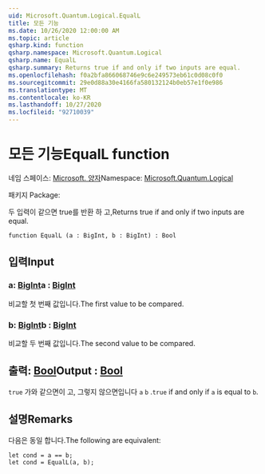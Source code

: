 ```yaml
---
uid: Microsoft.Quantum.Logical.EqualL
title: 모든 기능
ms.date: 10/26/2020 12:00:00 AM
ms.topic: article
qsharp.kind: function
qsharp.namespace: Microsoft.Quantum.Logical
qsharp.name: EqualL
qsharp.summary: Returns true if and only if two inputs are equal.
ms.openlocfilehash: f0a2bfa866068746e9c6e249573eb61c0d08c0f0
ms.sourcegitcommit: 29e0d88a30e4166fa580132124b0eb57e1f0e986
ms.translationtype: MT
ms.contentlocale: ko-KR
ms.lasthandoff: 10/27/2020
ms.locfileid: "92710039"
---
```

# <a name="equall-function"></a><span data-ttu-id="41a11-102">모든 기능</span><span class="sxs-lookup"><span data-stu-id="41a11-102">EqualL function</span></span>

<span data-ttu-id="41a11-103">네임 스페이스: [Microsoft. 양자](xref:Microsoft.Quantum.Logical)</span><span class="sxs-lookup"><span data-stu-id="41a11-103">Namespace: [Microsoft.Quantum.Logical](xref:Microsoft.Quantum.Logical)</span></span>

<span data-ttu-id="41a11-104">패키지 [](https://nuget.org/packages/)</span><span class="sxs-lookup"><span data-stu-id="41a11-104">Package: [](https://nuget.org/packages/)</span></span>


<span data-ttu-id="41a11-105">두 입력이 같으면 true를 반환 하 고,</span><span class="sxs-lookup"><span data-stu-id="41a11-105">Returns true if and only if two inputs are equal.</span></span>

```qsharp
function EqualL (a : BigInt, b : BigInt) : Bool
```


## <a name="input"></a><span data-ttu-id="41a11-106">입력</span><span class="sxs-lookup"><span data-stu-id="41a11-106">Input</span></span>

### <a name="a--bigint"></a><span data-ttu-id="41a11-107">a: [BigInt](xref:microsoft.quantum.lang-ref.bigint)</span><span class="sxs-lookup"><span data-stu-id="41a11-107">a : [BigInt](xref:microsoft.quantum.lang-ref.bigint)</span></span>

<span data-ttu-id="41a11-108">비교할 첫 번째 값입니다.</span><span class="sxs-lookup"><span data-stu-id="41a11-108">The first value to be compared.</span></span>


### <a name="b--bigint"></a><span data-ttu-id="41a11-109">b: [BigInt](xref:microsoft.quantum.lang-ref.bigint)</span><span class="sxs-lookup"><span data-stu-id="41a11-109">b : [BigInt](xref:microsoft.quantum.lang-ref.bigint)</span></span>

<span data-ttu-id="41a11-110">비교할 두 번째 값입니다.</span><span class="sxs-lookup"><span data-stu-id="41a11-110">The second value to be compared.</span></span>



## <a name="output--bool"></a><span data-ttu-id="41a11-111">출력: [Bool](xref:microsoft.quantum.lang-ref.bool)</span><span class="sxs-lookup"><span data-stu-id="41a11-111">Output : [Bool](xref:microsoft.quantum.lang-ref.bool)</span></span>

<span data-ttu-id="41a11-112">`true` 가와 같으면이 고, 그렇지 않으면입니다 `a` `b` .</span><span class="sxs-lookup"><span data-stu-id="41a11-112">`true` if and only if `a` is equal to `b`.</span></span>

## <a name="remarks"></a><span data-ttu-id="41a11-113">설명</span><span class="sxs-lookup"><span data-stu-id="41a11-113">Remarks</span></span>

<span data-ttu-id="41a11-114">다음은 동일 합니다.</span><span class="sxs-lookup"><span data-stu-id="41a11-114">The following are equivalent:</span></span>

```Q#
let cond = a == b;
let cond = EqualL(a, b);
```